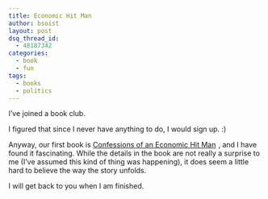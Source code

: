 ```yaml
---
title: Economic Hit Man
author: bsoist
layout: post
dsq_thread_id:
  - 48187342
categories:
  - book
  - fun
tags:
  - books
  - politics
---
```

I&#8217;ve joined a book club.

I figured that since I never have anything to do, I would sign up. :)

Anyway, our first book is [Confessions of an Economic Hit Man][1] <img src="http://www.assoc-amazon.com/e/ir?t=weifyoasme-20&#038;l=as2&#038;o=1&#038;a=0452287081" width="1" height="1" border="0" alt="" style="border:none !important; margin:0px !important;" />, and I have found it fascinating. While the details in the book are not really a surprise to me (I&#8217;ve assumed this kind of thing was happening), it does seem a little hard to believe the way the story unfolds.

I will get back to you when I am finished.

 [1]: http://www.amazon.com/exec/obidos/redirect?link_code=as2&#038;path=ASIN/0452287081&#038;tag=weifyoasme-20&#038;camp=1789&#038;creative=9325
